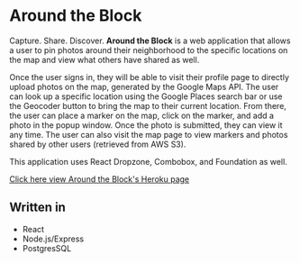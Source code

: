 # Around the Block

Capture. Share. Discover. <b>Around the Block</b> is a web application that allows a user to pin photos around their neighborhood to the specific locations on the map and view what others have shared as well. 

Once the user signs in, they will be able to visit their profile page to directly upload photos on the map, generated by the Google Maps API. The user can look up a specific location using the Google Places search bar or use the Geocoder button to bring the map to their current location. From there, the user can place a marker on the map, click on the marker, and add a photo in the popup window. Once the photo is submitted, they can view it any time. The user can also visit the map page to view markers and photos shared by other users (retrieved from AWS S3).

This application uses React Dropzone, Combobox, and Foundation as well. 

[Click here view Around the Block's Heroku page](https://around-the-block.herokuapp.com/)

## Written in
- React
- Node.js/Express
- PostgresSQL
